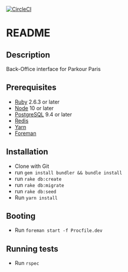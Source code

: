 [![CircleCI](https://circleci.com/gh/EmCousin/pkp/tree/master.svg?style=svg)](https://circleci.com/gh/EmCousin/pkp/tree/master)

# README

## Description

Back-Office interface for Parkour Paris

## Prerequisites
* [Ruby](https://www.ruby-lang.org/en/documentation/installation/) 2.6.3 or later
* [Node](https://nodejs.org/en/download/) 10 or later
* [PostgreSQL](https://www.postgresql.org/download/) 9.4 or later
* [Redis](https://redis.io/topics/quickstart)
* [Yarn](https://classic.yarnpkg.com/en/docs/install/)
* [Foreman](https://github.com/ddollar/foreman)

## Installation
* Clone with Git
* run `gem install bundler && bundle install`
* run `rake db:create`
* run `rake db:migrate`
* run `rake db:seed`
* Run `yarn install`

## Booting
* Run `foreman start -f Procfile.dev`

## Running tests
* Run `rspec`
